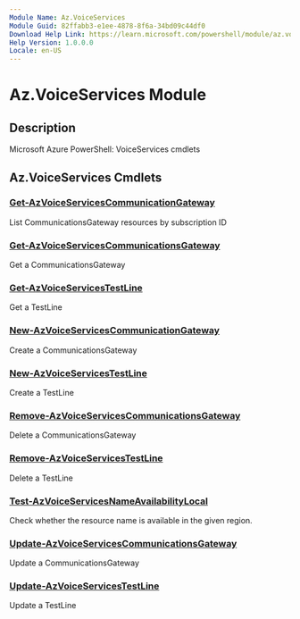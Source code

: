 ```yaml
---
Module Name: Az.VoiceServices
Module Guid: 82ffabb3-e1ee-4878-8f6a-34bd09c44df0
Download Help Link: https://learn.microsoft.com/powershell/module/az.voiceservices
Help Version: 1.0.0.0
Locale: en-US
---
```


# Az.VoiceServices Module
## Description
Microsoft Azure PowerShell: VoiceServices cmdlets

## Az.VoiceServices Cmdlets
### [Get-AzVoiceServicesCommunicationGateway](Get-AzVoiceServicesCommunicationGateway.md)
List CommunicationsGateway resources by subscription ID

### [Get-AzVoiceServicesCommunicationsGateway](Get-AzVoiceServicesCommunicationsGateway.md)
Get a CommunicationsGateway

### [Get-AzVoiceServicesTestLine](Get-AzVoiceServicesTestLine.md)
Get a TestLine

### [New-AzVoiceServicesCommunicationGateway](New-AzVoiceServicesCommunicationGateway.md)
Create a CommunicationsGateway

### [New-AzVoiceServicesTestLine](New-AzVoiceServicesTestLine.md)
Create a TestLine

### [Remove-AzVoiceServicesCommunicationsGateway](Remove-AzVoiceServicesCommunicationsGateway.md)
Delete a CommunicationsGateway

### [Remove-AzVoiceServicesTestLine](Remove-AzVoiceServicesTestLine.md)
Delete a TestLine

### [Test-AzVoiceServicesNameAvailabilityLocal](Test-AzVoiceServicesNameAvailabilityLocal.md)
Check whether the resource name is available in the given region.

### [Update-AzVoiceServicesCommunicationsGateway](Update-AzVoiceServicesCommunicationsGateway.md)
Update a CommunicationsGateway

### [Update-AzVoiceServicesTestLine](Update-AzVoiceServicesTestLine.md)
Update a TestLine

